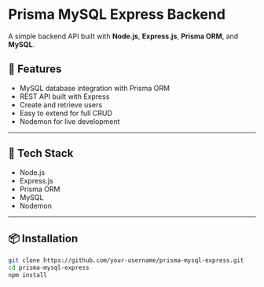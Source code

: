 # Prisma MySQL Express Backend

A simple backend API built with **Node.js**, **Express.js**, **Prisma ORM**, and **MySQL**.

## 🚀 Features

- MySQL database integration with Prisma ORM
- REST API built with Express
- Create and retrieve users
- Easy to extend for full CRUD
- Nodemon for live development

---

## 🧰 Tech Stack

- Node.js
- Express.js
- Prisma ORM
- MySQL
- Nodemon

---

## 📦 Installation

```bash
git clone https://github.com/your-username/prisma-mysql-express.git
cd prisma-mysql-express
npm install
```
